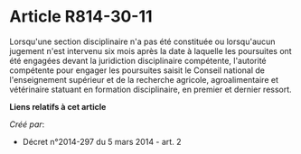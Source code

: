 # Article R814-30-11

Lorsqu'une section disciplinaire n'a pas été constituée ou lorsqu'aucun jugement n'est intervenu six mois après la date à
laquelle les poursuites ont été engagées devant la juridiction disciplinaire compétente, l'autorité compétente pour engager
les poursuites saisit le Conseil national de l'enseignement supérieur et de la recherche agricole, agroalimentaire et
vétérinaire statuant en formation disciplinaire, en premier et dernier ressort.

**Liens relatifs à cet article**

_Créé par_:

  - Décret n°2014-297 du 5 mars 2014 - art. 2
